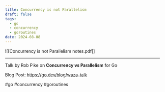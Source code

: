 ```yaml
---
title: Concurrency is not Parallelism
draft: false
tags:
  - go
  - concurrency
  - goroutines
date: 2024-08-08
---
```


![[Concurrency is not Parallelism notes.pdf]]

---

Talk by Rob Pike on **Concurrency vs Parallelism** for Go

Blog Post: https://go.dev/blog/waza-talk

#go #concurrency #goroutines
